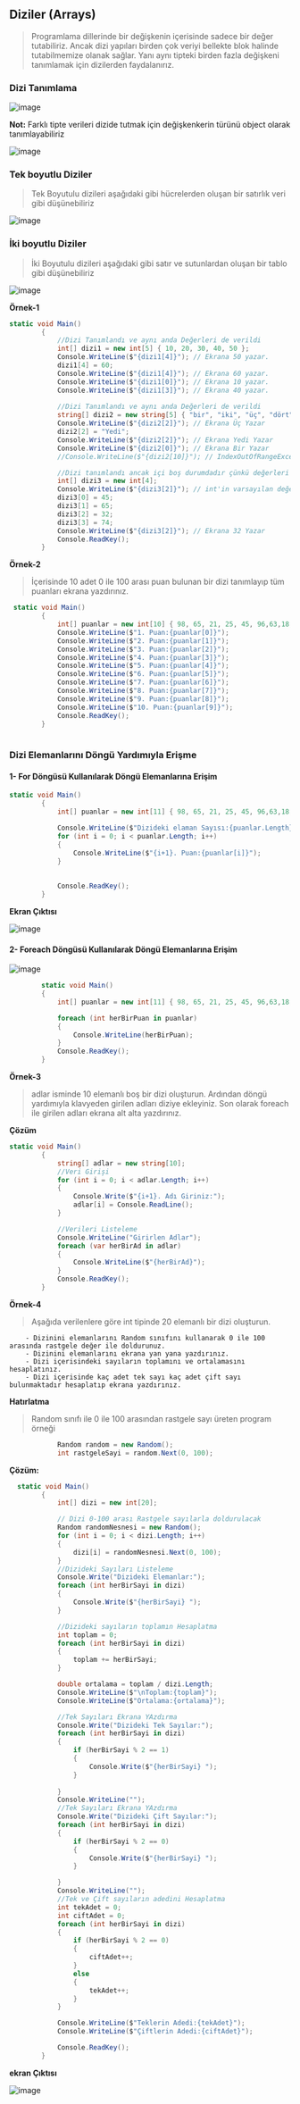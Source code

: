 ## Diziler (Arrays) ##

> Programlama dillerinde bir değişkenin içerisinde sadece bir değer tutabiliriz. Ancak dizi yapıları   birden çok veriyi bellekte blok halinde tutabilmemize olanak sağlar.
> Yanı aynı tipteki birden fazla değişkeni tanımlamak için dizilerden faydalanırız.




### Dizi Tanımlama ###

![image](https://user-images.githubusercontent.com/28144917/146901675-3a2cb89b-5c32-4648-8704-c1ab86451139.png)

**Not:** Farklı tipte verileri dizide tutmak için değişkenkerin türünü object olarak tanımlayabiliriz

![image](https://user-images.githubusercontent.com/28144917/146902239-4a317a37-9c9d-4982-b6df-68e604fb38ac.png)


### Tek boyutlu Diziler ###
> Tek Boyutulu dizileri aşağıdaki gibi hücrelerden oluşan bir satırlık veri gibi düşünebiliriz

![image](https://user-images.githubusercontent.com/28144917/146899850-b70006e2-1ef9-42d3-b67a-6c5bc319f282.png)


### İki boyutlu Diziler ###
> İki Boyutulu dizileri aşağıdaki gibi satır ve sutunlardan oluşan bir tablo gibi  düşünebiliriz

![image](https://user-images.githubusercontent.com/28144917/146899499-5e05e219-da05-4d35-a4df-3660723e61eb.png)


**Örnek-1**

```csharp
static void Main()
        {
            //Dizi Tanımlandı ve aynı anda Değerleri de verildi
            int[] dizi1 = new int[5] { 10, 20, 30, 40, 50 };
            Console.WriteLine($"{dizi1[4]}"); // Ekrana 50 yazar.
            dizi1[4] = 60;
            Console.WriteLine($"{dizi1[4]}"); // Ekrana 60 yazar.
            Console.WriteLine($"{dizi1[0]}"); // Ekrana 10 yazar.
            Console.WriteLine($"{dizi1[3]}"); // Ekrana 40 yazar.
           
            //Dizi Tanımlandı ve aynı anda Değerleri de verildi
            string[] dizi2 = new string[5] { "bir", "iki", "üç", "dört", "beş" };
            Console.WriteLine($"{dizi2[2]}"); // Ekrana Üç Yazar
            dizi2[2] = "Yedi";
            Console.WriteLine($"{dizi2[2]}"); // Ekrana Yedi Yazar
            Console.WriteLine($"{dizi2[0]}"); // Ekrana Bir Yazar
            //Console.WriteLine($"{dizi2[10]}"); // IndexOutOfRangeException hatası verir. max index numarası 5 dir

            //Dizi tanımlandı ancak içi boş durumdadır çünkü değerleri verilmemiştir.
            int[] dizi3 = new int[4];
            Console.WriteLine($"{dizi3[2]}"); // int'in varsayılan değer 0 olduğundan ekrana 0 yazmıştır.
            dizi3[0] = 45;
            dizi3[1] = 65;
            dizi3[2] = 32;
            dizi3[3] = 74;
            Console.WriteLine($"{dizi3[2]}"); // Ekrana 32 Yazar
            Console.ReadKey();
        }
```
**Örnek-2**
> İçerisinde 10 adet 0 ile 100 arası puan bulunan bir dizi tanımlayıp tüm puanları ekrana yazdırınız.

```csharp
 static void Main()
        {
            int[] puanlar = new int[10] { 98, 65, 21, 25, 45, 96,63,18,58,59 };
            Console.WriteLine($"1. Puan:{puanlar[0]}");
            Console.WriteLine($"2. Puan:{puanlar[1]}");
            Console.WriteLine($"3. Puan:{puanlar[2]}");
            Console.WriteLine($"4. Puan:{puanlar[3]}");
            Console.WriteLine($"5. Puan:{puanlar[4]}");
            Console.WriteLine($"6. Puan:{puanlar[5]}");
            Console.WriteLine($"7. Puan:{puanlar[6]}");
            Console.WriteLine($"8. Puan:{puanlar[7]}");
            Console.WriteLine($"9. Puan:{puanlar[8]}");
            Console.WriteLine($"10. Puan:{puanlar[9]}");
            Console.ReadKey();
        }
        
```
### Dizi Elemanlarını Döngü Yardımıyla Erişme ###

#### 1- For Döngüsü Kullanılarak Döngü Elemanlarına Erişim ####

```csharp
static void Main()
        {
            int[] puanlar = new int[11] { 98, 65, 21, 25, 45, 96,63,18,58,59,95 };

            Console.WriteLine($"Dizideki elaman Sayısı:{puanlar.Length}");
            for (int i = 0; i < puanlar.Length; i++)
            {
                Console.WriteLine($"{i+1}. Puan:{puanlar[i]}");
            }
            
            
            Console.ReadKey();
        }
```
**Ekran Çıktısı**

![image](https://user-images.githubusercontent.com/28144917/146888035-18c6eaed-7daa-41e3-8b81-10b9a0ffb4b0.png)

#### 2- Foreach Döngüsü Kullanılarak Döngü Elemanlarına Erişim ####

![image](https://user-images.githubusercontent.com/28144917/146919329-e14d333f-ae43-4a92-9faf-6ffc0dc6d937.png)

```csharp
        static void Main()
        {
            int[] puanlar = new int[11] { 98, 65, 21, 25, 45, 96,63,18,58,59,95 };

            foreach (int herBirPuan in puanlar)
            {
                Console.WriteLine(herBirPuan);
            }
            Console.ReadKey();
        }
```
**Örnek-3**
> adlar isminde 10 elemanlı boş bir dizi oluşturun. Ardından döngü yardımıyla klavyeden girilen adları diziye ekleyiniz. Son olarak foreach ile girilen adları ekrana alt alta yazdırınız.

**Çözüm**
```csharp
static void Main()
        {
            string[] adlar = new string[10];
            //Veri Girişi
            for (int i = 0; i < adlar.Length; i++)
            {
                Console.Write($"{i+1}. Adı Giriniz:");
                adlar[i] = Console.ReadLine();
            }

            //Verileri Listeleme
            Console.WriteLine("Girirlen Adlar");
            foreach (var herBirAd in adlar)
            {
                Console.WriteLine($"{herBirAd}");
            }
            Console.ReadKey();
        }
```

**Örnek-4**
> Aşağıda verilenlere göre int tipinde 20 elemanlı bir dizi oluşturun. 

        - Dizinini elemanlarını Random sınıfını kullanarak 0 ile 100 arasında rastgele değer ile doldurunuz. 
        - Dizinini elemanlarını ekrana yan yana yazdırınız.
        - Dizi içerisindeki sayıların toplamını ve ortalamasını hesaplatınız.
        - Dizi içerisinde kaç adet tek sayı kaç adet çift sayı bulunmaktadır hesaplatıp ekrana yazdırınız.

**Hatırlatma**
> Random sınıfı ile 0 ile 100 arasından rastgele sayı üreten program örneği

```csharp
            Random random = new Random();
            int rastgeleSayi = random.Next(0, 100);
```

**Çözüm:**

```csharp
  static void Main()
        {
            int[] dizi = new int[20];

            // Dizi 0-100 arası Rastgele sayılarla doldurulacak
            Random randomNesnesi = new Random();
            for (int i = 0; i < dizi.Length; i++)
            {
                dizi[i] = randomNesnesi.Next(0, 100);
            }
            //Dizideki Sayıları Listeleme
            Console.Write("Dizideki Elemanlar:");
            foreach (int herBirSayi in dizi)
            {
                Console.Write($"{herBirSayi} ");
            }

            //Dizideki sayıların toplamın Hesaplatma
            int toplam = 0;
            foreach (int herBirSayi in dizi)
            {
                toplam += herBirSayi;
            }

            double ortalama = toplam / dizi.Length;
            Console.WriteLine($"\nToplam:{toplam}");
            Console.WriteLine($"Ortalama:{ortalama}");

            //Tek Sayıları Ekrana YAzdırma
            Console.Write("Dizideki Tek Sayılar:");
            foreach (int herBirSayi in dizi)
            {
                if (herBirSayi % 2 == 1)
                {
                    Console.Write($"{herBirSayi} ");
                }
               
            }
            Console.WriteLine("");
            //Tek Sayıları Ekrana YAzdırma
            Console.Write("Dizideki Çift Sayılar:");
            foreach (int herBirSayi in dizi)
            {
                if (herBirSayi % 2 == 0)
                {
                    Console.Write($"{herBirSayi} ");
                }

            }
            Console.WriteLine("");
            //Tek ve Çift sayıların adedini Hesaplatma
            int tekAdet = 0;
            int ciftAdet = 0;
            foreach (int herBirSayi in dizi)
            {
                if (herBirSayi % 2 == 0)
                {
                    ciftAdet++;
                }
                else
                {
                    tekAdet++;
                }
            }

            Console.WriteLine($"Teklerin Adedi:{tekAdet}");
            Console.WriteLine($"Çiftlerin Adedi:{ciftAdet}");

            Console.ReadKey();
        }         
```

**ekran Çıktısı**

![image](https://user-images.githubusercontent.com/28144917/146893903-6abd3187-83a3-4d86-8319-0e757a75cb25.png)
